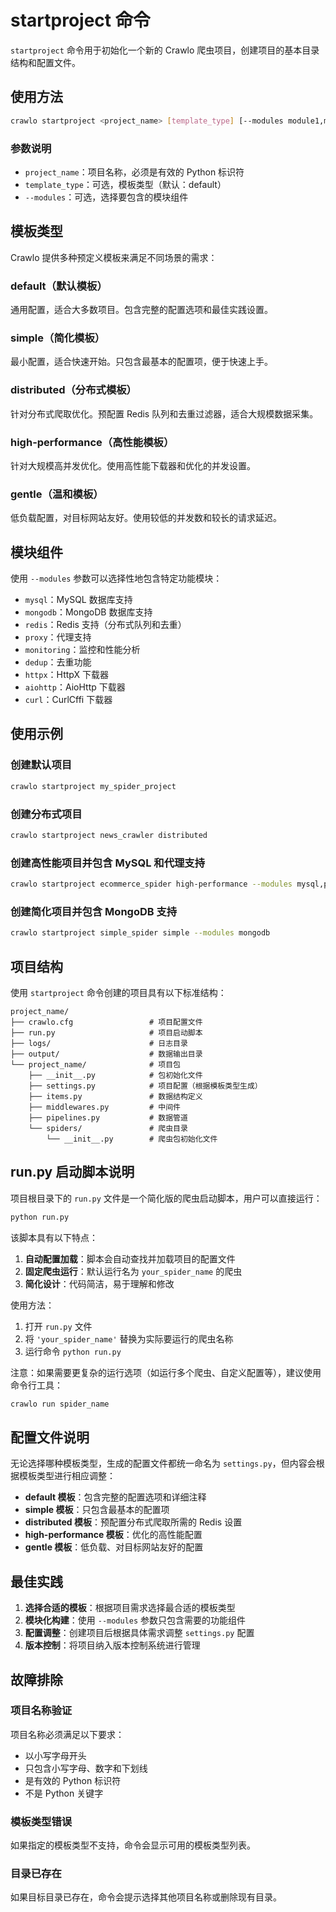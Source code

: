 # startproject 命令

`startproject` 命令用于初始化一个新的 Crawlo 爬虫项目，创建项目的基本目录结构和配置文件。

## 使用方法

```bash
crawlo startproject <project_name> [template_type] [--modules module1,module2]
```

### 参数说明

- `project_name`：项目名称，必须是有效的 Python 标识符
- `template_type`：可选，模板类型（默认：default）
- `--modules`：可选，选择要包含的模块组件

## 模板类型

Crawlo 提供多种预定义模板来满足不同场景的需求：

### default（默认模板）
通用配置，适合大多数项目。包含完整的配置选项和最佳实践设置。

### simple（简化模板）
最小配置，适合快速开始。只包含最基本的配置项，便于快速上手。

### distributed（分布式模板）
针对分布式爬取优化。预配置 Redis 队列和去重过滤器，适合大规模数据采集。

### high-performance（高性能模板）
针对大规模高并发优化。使用高性能下载器和优化的并发设置。

### gentle（温和模板）
低负载配置，对目标网站友好。使用较低的并发数和较长的请求延迟。

## 模块组件

使用 `--modules` 参数可以选择性地包含特定功能模块：

- `mysql`：MySQL 数据库支持
- `mongodb`：MongoDB 数据库支持
- `redis`：Redis 支持（分布式队列和去重）
- `proxy`：代理支持
- `monitoring`：监控和性能分析
- `dedup`：去重功能
- `httpx`：HttpX 下载器
- `aiohttp`：AioHttp 下载器
- `curl`：CurlCffi 下载器

## 使用示例

### 创建默认项目
```bash
crawlo startproject my_spider_project
```

### 创建分布式项目
```bash
crawlo startproject news_crawler distributed
```

### 创建高性能项目并包含 MySQL 和代理支持
```bash
crawlo startproject ecommerce_spider high-performance --modules mysql,proxy
```

### 创建简化项目并包含 MongoDB 支持
```bash
crawlo startproject simple_spider simple --modules mongodb
```

## 项目结构

使用 `startproject` 命令创建的项目具有以下标准结构：

```
project_name/
├── crawlo.cfg                 # 项目配置文件
├── run.py                     # 项目启动脚本
├── logs/                      # 日志目录
├── output/                    # 数据输出目录
└── project_name/              # 项目包
    ├── __init__.py            # 包初始化文件
    ├── settings.py            # 项目配置（根据模板类型生成）
    ├── items.py               # 数据结构定义
    ├── middlewares.py         # 中间件
    ├── pipelines.py           # 数据管道
    └── spiders/               # 爬虫目录
        └── __init__.py        # 爬虫包初始化文件
```

## run.py 启动脚本说明

项目根目录下的 `run.py` 文件是一个简化版的爬虫启动脚本，用户可以直接运行：

```bash
python run.py
```

该脚本具有以下特点：

1. **自动配置加载**：脚本会自动查找并加载项目的配置文件
2. **固定爬虫运行**：默认运行名为 `your_spider_name` 的爬虫
3. **简化设计**：代码简洁，易于理解和修改

使用方法：
1. 打开 `run.py` 文件
2. 将 `'your_spider_name'` 替换为实际要运行的爬虫名称
3. 运行命令 `python run.py`

注意：如果需要更复杂的运行选项（如运行多个爬虫、自定义配置等），建议使用命令行工具：
```bash
crawlo run spider_name
```

## 配置文件说明

无论选择哪种模板类型，生成的配置文件都统一命名为 `settings.py`，但内容会根据模板类型进行相应调整：

- **default 模板**：包含完整的配置选项和详细注释
- **simple 模板**：只包含最基本的配置项
- **distributed 模板**：预配置分布式爬取所需的 Redis 设置
- **high-performance 模板**：优化的高性能配置
- **gentle 模板**：低负载、对目标网站友好的配置

## 最佳实践

1. **选择合适的模板**：根据项目需求选择最合适的模板类型
2. **模块化构建**：使用 `--modules` 参数只包含需要的功能组件
3. **配置调整**：创建项目后根据具体需求调整 `settings.py` 配置
4. **版本控制**：将项目纳入版本控制系统进行管理

## 故障排除

### 项目名称验证
项目名称必须满足以下要求：
- 以小写字母开头
- 只包含小写字母、数字和下划线
- 是有效的 Python 标识符
- 不是 Python 关键字

### 模板类型错误
如果指定的模板类型不支持，命令会显示可用的模板类型列表。

### 目录已存在
如果目标目录已存在，命令会提示选择其他项目名称或删除现有目录。